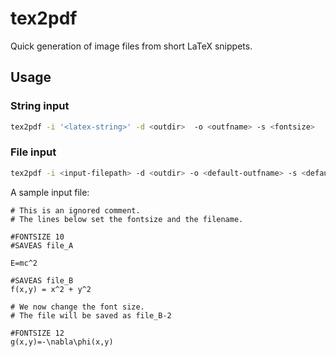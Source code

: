 # tex2pdf

Quick generation of image files from short LaTeX snippets.

## Usage

### String input

```bash
tex2pdf -i '<latex-string>' -d <outdir>  -o <outfname> -s <fontsize>
```

### File input

```bash
tex2pdf -i <input-filepath> -d <outdir> -o <default-outfname> -s <default-fontsize>
```

A sample input file:

```plaintext
# This is an ignored comment.
# The lines below set the fontsize and the filename.

#FONTSIZE 10
#SAVEAS file_A

E=mc^2

#SAVEAS file_B
f(x,y) = x^2 + y^2

# We now change the font size.
# The file will be saved as file_B-2

#FONTSIZE 12
g(x,y)=-\nabla\phi(x,y)
